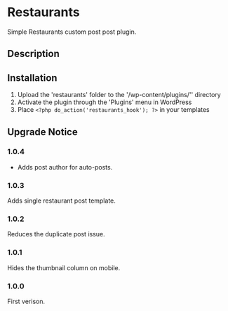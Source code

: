 # Restaurants #

Simple Restaurants custom post post plugin.



## Description ##



## Installation ##

1. Upload the 'restaurants' folder to the '/wp-content/plugins/'' directory
2. Activate the plugin through the 'Plugins' menu in WordPress
3. Place `<?php do_action('restaurants_hook'); ?>` in your templates




## Upgrade Notice ##

### 1.0.4 ###
* Adds post author for auto-posts.

### 1.0.3 ###
Adds single restaurant post template.

### 1.0.2 ###
Reduces the duplicate post issue.

### 1.0.1 ###
Hides the thumbnail column on mobile.

### 1.0.0 ###
First verison.
